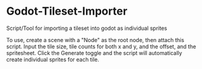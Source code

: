 # Godot-Tileset-Importer
Script/Tool for importing a tileset into godot as individual sprites

To use, create a scene with a "Node" as the root node, then attach this script.
Input the tile size, tile counts for both x and y, and the offset, and the spritesheet.
Click the Generate toggle and the script will automatically create individual sprites for each tile.
